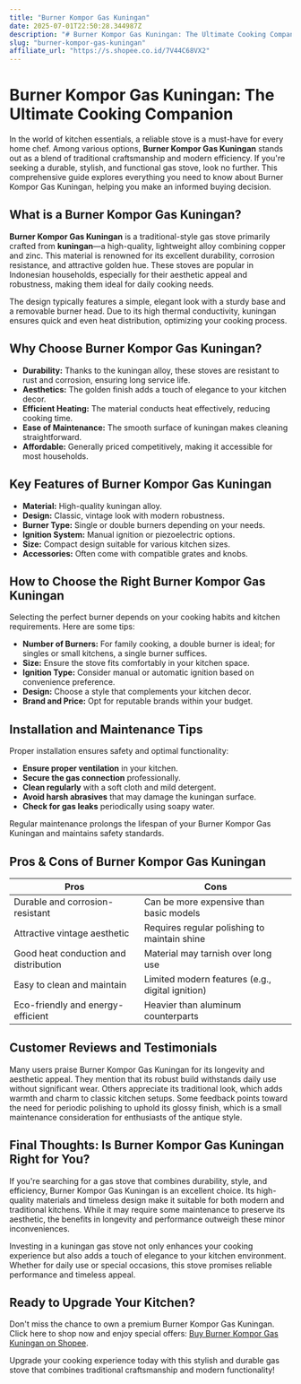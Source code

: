 ```yaml
---
title: "Burner Kompor Gas Kuningan"
date: 2025-07-01T22:50:28.344987Z
description: "# Burner Kompor Gas Kuningan: The Ultimate Cooking Companion..."
slug: "burner-kompor-gas-kuningan"
affiliate_url: "https://s.shopee.co.id/7V44C68VX2"
---
```

# Burner Kompor Gas Kuningan: The Ultimate Cooking Companion

In the world of kitchen essentials, a reliable stove is a must-have for every home chef. Among various options, **Burner Kompor Gas Kuningan** stands out as a blend of traditional craftsmanship and modern efficiency. If you're seeking a durable, stylish, and functional gas stove, look no further. This comprehensive guide explores everything you need to know about Burner Kompor Gas Kuningan, helping you make an informed buying decision.

## What is a Burner Kompor Gas Kuningan?

**Burner Kompor Gas Kuningan** is a traditional-style gas stove primarily crafted from **kuningan**—a high-quality, lightweight alloy combining copper and zinc. This material is renowned for its excellent durability, corrosion resistance, and attractive golden hue. These stoves are popular in Indonesian households, especially for their aesthetic appeal and robustness, making them ideal for daily cooking needs.

The design typically features a simple, elegant look with a sturdy base and a removable burner head. Due to its high thermal conductivity, kuningan ensures quick and even heat distribution, optimizing your cooking process.

## Why Choose Burner Kompor Gas Kuningan?

- **Durability:** Thanks to the kuningan alloy, these stoves are resistant to rust and corrosion, ensuring long service life.
- **Aesthetics:** The golden finish adds a touch of elegance to your kitchen decor.
- **Efficient Heating:** The material conducts heat effectively, reducing cooking time.
- **Ease of Maintenance:** The smooth surface of kuningan makes cleaning straightforward.
- **Affordable:** Generally priced competitively, making it accessible for most households.

## Key Features of Burner Kompor Gas Kuningan

- **Material:** High-quality kuningan alloy.
- **Design:** Classic, vintage look with modern robustness.
- **Burner Type:** Single or double burners depending on your needs.
- **Ignition System:** Manual ignition or piezoelectric options.
- **Size:** Compact design suitable for various kitchen sizes.
- **Accessories:** Often come with compatible grates and knobs.

## How to Choose the Right Burner Kompor Gas Kuningan

Selecting the perfect burner depends on your cooking habits and kitchen requirements. Here are some tips:

- **Number of Burners:** For family cooking, a double burner is ideal; for singles or small kitchens, a single burner suffices.
- **Size:** Ensure the stove fits comfortably in your kitchen space.
- **Ignition Type:** Consider manual or automatic ignition based on convenience preference.
- **Design:** Choose a style that complements your kitchen decor.
- **Brand and Price:** Opt for reputable brands within your budget.

## Installation and Maintenance Tips

Proper installation ensures safety and optimal functionality:

- **Ensure proper ventilation** in your kitchen.
- **Secure the gas connection** professionally.
- **Clean regularly** with a soft cloth and mild detergent.
- **Avoid harsh abrasives** that may damage the kuningan surface.
- **Check for gas leaks** periodically using soapy water.

Regular maintenance prolongs the lifespan of your Burner Kompor Gas Kuningan and maintains safety standards.

## Pros & Cons of Burner Kompor Gas Kuningan

| Pros                                               | Cons                                   |
|-----------------------------------------------------|----------------------------------------|
| Durable and corrosion-resistant                   | Can be more expensive than basic models |
| Attractive vintage aesthetic                      | Requires regular polishing to maintain shine |
| Good heat conduction and distribution             | Material may tarnish over long use  |
| Easy to clean and maintain                        | Limited modern features (e.g., digital ignition) |
| Eco-friendly and energy-efficient                | Heavier than aluminum counterparts  |

## Customer Reviews and Testimonials

Many users praise Burner Kompor Gas Kuningan for its longevity and aesthetic appeal. They mention that its robust build withstands daily use without significant wear. Others appreciate its traditional look, which adds warmth and charm to classic kitchen setups. Some feedback points toward the need for periodic polishing to uphold its glossy finish, which is a small maintenance consideration for enthusiasts of the antique style.

## Final Thoughts: Is Burner Kompor Gas Kuningan Right for You?

If you're searching for a gas stove that combines durability, style, and efficiency, Burner Kompor Gas Kuningan is an excellent choice. Its high-quality materials and timeless design make it suitable for both modern and traditional kitchens. While it may require some maintenance to preserve its aesthetic, the benefits in longevity and performance outweigh these minor inconveniences.

Investing in a kuningan gas stove not only enhances your cooking experience but also adds a touch of elegance to your kitchen environment. Whether for daily use or special occasions, this stove promises reliable performance and timeless appeal.

## Ready to Upgrade Your Kitchen?

Don't miss the chance to own a premium Burner Kompor Gas Kuningan. Click here to shop now and enjoy special offers: [Buy Burner Kompor Gas Kuningan on Shopee](https://s.shopee.co.id/7V44C68VX2).

Upgrade your cooking experience today with this stylish and durable gas stove that combines traditional craftsmanship and modern functionality!